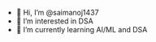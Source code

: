 - 👋 Hi, I’m @saimanoj1437
- 👀 I’m interested in DSA
- 🌱 I’m currently learning  AI/ML and DSA

<!---
saimanoj1437/saimanoj1437 is a ✨ special ✨ repository because its `README.md` (this file) appears on your GitHub profile.
You can click the Preview link to take a look at your changes.
--->
